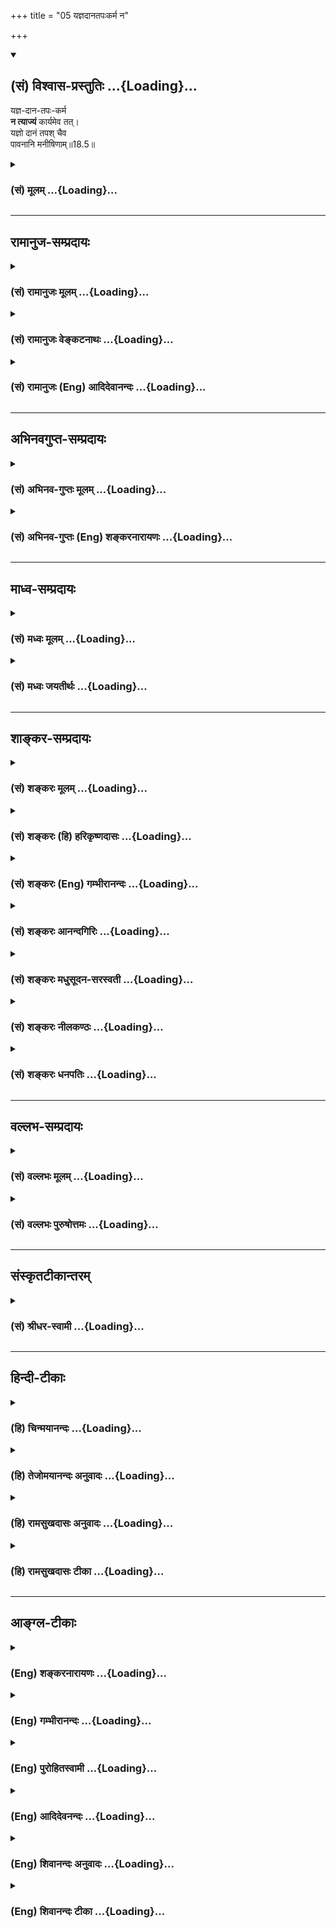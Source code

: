 +++
title = "05 यज्ञदानतपःकर्म न"

+++
<div class="js_include" newlevelforh1="2" title="(सं) विश्वास-प्रस्तुतिः" unfilled url="/mahAbhAratam/shlokashaH/06-bhIShma-parva/03-bhagavad-gItA-parva/saMskRtam/vishvAsa-prastutiH/18_moxa-saMnyAsa-yogaH/05_yajnadAnatapaHkar.md">
<details open><summary><h2>(सं) विश्वास-प्रस्तुतिः ...{Loading}...</h2></summary>

यज्ञ-दान-तपः-कर्म  
**न त्याज्यं** कार्यमेव तत्।  
यज्ञो दानं तपश् चैव  
पावनानि मनीषिणाम्॥18.5॥
</details>
</div>
<div class="js_include collapsed" newlevelforh1="3" title="(सं) मूलम्" unfilled url="/mahAbhAratam/shlokashaH/06-bhIShma-parva/03-bhagavad-gItA-parva/saMskRtam/mUlam/18_moxa-saMnyAsa-yogaH/05_yajnadAnatapaHkar.md">
<details><summary><h3>(सं) मूलम् ...{Loading}...</h3></summary>

यज्ञदानतपःकर्म न त्याज्यं कार्यमेव तत्।  
यज्ञो दानं तपश्चैव पावनानि मनीषिणाम्।।18.5।।
</details>
</div>


_________________
## रामानुज-सम्प्रदायः
<div class="js_include collapsed" newlevelforh1="3" title="(सं) रामानुजः मूलम्" unfilled url="/mahAbhAratam/shlokashaH/06-bhIShma-parva/03-bhagavad-gItA-parva/saMskRtam/rAmAnujaH/mUlam/18_moxa-saMnyAsa-yogaH/05_yajnadAnatapaHkar.md">
<details><summary><h3>(सं) रामानुजः मूलम् ...{Loading}...</h3></summary>

।।18.5।।**यज्ञदानतपः**प्रभृति वैदिकं **कर्म** मुमुक्षुणा न कदाचिद् अपि
**त्याज्यम्** अपि तु आप्रयाणाद् अहरहः **कार्यम् एव** कुतः
यज्ञदानतपःप्रभृतीनि वर्णाश्रमसम्बन्धीनि कर्माणि **मनीषिणां** मननशीलानां
**पावनानि।** मननम् उपासनम्। मुमुक्षूणां यावज्जीवम् उपासनं कुर्वताम्
उपासननिष्पत्तिविरोधिप्राचीनकर्मविनाशनानि इत्यर्थः।

</details>
</div>
<div class="js_include collapsed" newlevelforh1="3" title="(सं) रामानुजः वेङ्कटनाथः" unfilled url="/mahAbhAratam/shlokashaH/06-bhIShma-parva/03-bhagavad-gItA-parva/saMskRtam/rAmAnujaH/venkaTanAthaH/18_moxa-saMnyAsa-yogaH/05_yajnadAnatapaHkar.md">
<details><summary><h3>(सं) रामानुजः वेङ्कटनाथः ...{Loading}...</h3></summary>

  
  
।।18.5।। एवं त्रिविधत्यागानुवादस्य स्वरूपत्यागव्यवच्छेदार्थतोच्यतेयज्ञदान
-- इत्यादिना। विविदिषाद्युत्पत्तेः प्राग्यज्ञादिकमनुष्ठेयं; पश्चात्तु
परित्याज्यमित्याख्यातीति केचित् तन्मतव्युदासायाऽऽह -- न कदाचिदपीति। स
खल्वेवं वर्तयन्यावदायुषम् \[छा.उ.8।15।1\] इति श्रुत्यभिप्रायेणाऽऽह --
अपित्वाप्रयाणादिति। तथा च सूत्रम्आप्रयाणात्तत्रापि हि दृष्टम्
\[ब्र.सू.4।1।12\] इति। अहरहरिति चोदितकालोपलक्षणम्। ननु विद्यानिष्ठस्य
किमर्थं कर्म न तावदारादुपकारित्वेन; समुच्चयादिपक्षानभ्युपगमात् नापि
तत्त्वज्ञानार्थं; सपरिकरात्प्रमाणादेव तत्सिद्धेः न च
तदनुस्मरणरूपोपासनार्थं; तस्यापि संस्कारपाटवादिसाध्यत्वात् न
चान्यत्किञ्चित्कर्मसाध्यं मुमुक्ष्वपेक्षितं प्रयोजनं पश्यामःन च
प्रयोजनमनुद्दिश्य मन्दस्यापि प्रवृत्तिः इत्यभिप्रायेणकुत
इत्याकाङ्क्षाप्रदर्शनम्। चकारोऽनुक्तसमुच्चयार्थ इत्यभिप्रायेण
प्रभृतिशब्दः। वर्णाश्रमसम्बन्धीनीति -- नित्यनैमित्तिकानामपि स्वरूपत्याग
इति यः फलः; स इह प्रतिक्षिप्यत इति भावः। यज्ञादीनां
सन्निपत्योपकारद्योतनायोपकर्तव्यज्ञानस्वरूपपरोऽत्र मनीषिशब्द
इत्यभिप्रायेणाऽऽह -- मननशीलानामिति। मनस ईषिणो मनीषिण इति व्युत्पत्तौ
फलितोक्तिरियम्। श्रवणानन्तरभावियौक्तिकमननव्यवच्छेदायाऽऽह --
मननमुपासनमिति। पावनानि मनीषिणाम् इति समभिव्याहारसिद्धमुपकारप्रकारं
व्यनक्ति -- मुमुक्षूणामित्यादिना। **प्रायणान्तमे ध्यायीत**
\[प्रश्नो.5।1\] इति प्रक्रम्य यः
पुनरेतं(एतत्)त्रिमात्रेणोमित्यनेनैवाक्षरेण(परं पु) परमपुरुषमभिध्यायीत
\[प्रश्नो.5।5\] इत्युपासनं यावज्जीवमनुष्ठेयमिति गम्यते। अतस्तदङ्गमपि
यावज्जीवमनुष्ठेयम्। तच्च स खल्वेवं वर्तयन्यावदायुषम् इत्यादिभिर्वर्ण्यत
इति भावः। उपासनवदुत्तराघनिवर्तकत्वाभावात्प्राचीनशब्दः।  
  

</details>
</div>
<div class="js_include collapsed" newlevelforh1="3" title="(सं) रामानुजः (Eng) आदिदेवानन्दः" unfilled url="/mahAbhAratam/shlokashaH/06-bhIShma-parva/03-bhagavad-gItA-parva/saMskRtam/rAmAnujaH/english/AdidevAnandaH/18_moxa-saMnyAsa-yogaH/05_yajnadAnatapaHkar.md">
<details><summary><h3>(सं) रामानुजः (Eng) आदिदेवानन्दः ...{Loading}...</h3></summary>

18.5 Acts such as sacrifices, gifts, austerities etc., enjoined in the
Vedas should not be relinished by the aspirant for release, but should
be performed day after day until his death. Why; Acts like sacrifices,
gifts and austerities associated with the different stations of life,
are the means of purification for the wise., i.e., for those given to
contemplation. Contemplation is worship. For the aspirants who perform
such worship (Upasana) throughout their lives, they (sacrifices etc.)
are a help to erase the previous Karmas which stand in the way of the
fulfilment of such worship.

</details>
</div>


_________________
## अभिनवगुप्त-सम्प्रदायः
<div class="js_include collapsed" newlevelforh1="3" title="(सं) अभिनव-गुप्तः मूलम्" unfilled url="/mahAbhAratam/shlokashaH/06-bhIShma-parva/03-bhagavad-gItA-parva/saMskRtam/abhinava-guptaH/mUlam/18_moxa-saMnyAsa-yogaH/05_yajnadAnatapaHkar.md">
<details><summary><h3>(सं) अभिनव-गुप्तः मूलम् ...{Loading}...</h3></summary>

।।18.4 -- 18.11।। तदत्रैव विशेषनिर्णयाय मतान्युपन्यस्यति -- त्याज्यमिति।
दोषवत् हिंसादिमत्त्वात् +++(S हिंसादित्त्वात ;N हिंसादिसत्त्वात् )+++
पापयुक्तम्। तत् कर्म,+++(S;;N substitutes फलं for कर्म )+++ त्याज्यम्; न
सर्वं शुभफलम् इति केचित् त्यागे विशेषं मन्यन्ते साङ्ख्यगृह्या इव। अन्ये
तु मीमांसककञ्चुकानुप्रविष्टाः +++(K मीमांसाकंचुक -- )+++ -- क्रत्वर्थोऽहि
शास्त्रादवगम्यते +++(S. IV; i; 2 )+++ इति। तथातस्माद्या वैदिकी हिंसा -- +++(SV.
I; i; 2; verse 23 )+++इत्यादिनयेन इतिकर्तव्यतांशभागिनी हिंसा +++(S;;N omit
हिंसा )+++ हिंसैव न भवति। न हिंस्यात् इति सामान्यशास्त्रस्य तत्र बाधनात्
श्येनाद्येव तु ( श्येन द्येव न तु ) हिंसा। फलांशे भावनायाश्च
प्रत्ययोऽनुविधायकः +++(SV; I; i; 2; verse 222 )+++ इति। अ \[ तोऽ \] न्यान्
हिंसादियोगिनोऽपि न त्यजेत्। शास्त्रैकशरणकार्याकार्यविभागाः पण्डिता इति
मन्यन्ते।।3।। निश्चयमित्यादि अभिधीयते इत्यन्तम्। तत्र त्वयं निश्चयः --
प्राग्लक्षितगुणस्वरूपवैचित्र्यात् त्यागस्यैव सत्त्वरजस्तमोमय्या
चित्तवृत्त्या क्रियमाणस्य तद्विशिष्टस्वभावावभासित \[ त्वात् \]
वस्तुस्थित्या त्यागो नाम परब्रह्मविदां +++(; N परमब्रह्म -- )+++
सिद्ध्यसिद्ध्यादिषु समतया रागद्वेषपरिहारेण फलप्रेप्साविरहेण (
फलप्रेक्षा) कर्मणां निर्वर्त्तनम्। अत एव आह -- राजसं तामसं च त्यागं
कृत्वा न कश्चित् ( न किंचित् ) \[ त्याग \] फलसंबन्धः; इति। सात्त्विकस्य
तु त्यागात् ( त्यागस्य )। शास्त्रार्थपालनात्मकं फलम्।
त्यक्तगुणग्रामग्रहस्य पुनर्मुनेः सत्यतः त्यागवाचो युक्तिरुपपत्तिमती।

</details>
</div>
<div class="js_include collapsed" newlevelforh1="3" title="(सं) अभिनव-गुप्तः (Eng) शङ्करनारायणः" unfilled url="/mahAbhAratam/shlokashaH/06-bhIShma-parva/03-bhagavad-gItA-parva/saMskRtam/abhinava-guptaH/english/shankaranArAyaNaH/18_moxa-saMnyAsa-yogaH/05_yajnadAnatapaHkar.md">
<details><summary><h3>(सं) अभिनव-गुप्तः (Eng) शङ्करनारायणः ...{Loading}...</h3></summary>

18.5 See Comment under 18.11

</details>
</div>


_________________
## माध्व-सम्प्रदायः
<div class="js_include collapsed" newlevelforh1="3" title="(सं) मध्वः मूलम्" unfilled url="/mahAbhAratam/shlokashaH/06-bhIShma-parva/03-bhagavad-gItA-parva/saMskRtam/madhvaH/mUlam/18_moxa-saMnyAsa-yogaH/05_yajnadAnatapaHkar.md">
<details><summary><h3>(सं) मध्वः मूलम् ...{Loading}...</h3></summary>

।।18.5।। Sri Madhvacharya did not comment on this sloka.,

</details>
</div>
<div class="js_include collapsed" newlevelforh1="3" title="(सं) मध्वः जयतीर्थः" unfilled url="/mahAbhAratam/shlokashaH/06-bhIShma-parva/03-bhagavad-gItA-parva/saMskRtam/madhvaH/jayatIrthaH/18_moxa-saMnyAsa-yogaH/05_yajnadAnatapaHkar.md">
<details><summary><h3>(सं) मध्वः जयतीर्थः ...{Loading}...</h3></summary>

।।18.5।। Sri Jayatirtha did not comment on this sloka.  
  

</details>
</div>


_________________
## शाङ्कर-सम्प्रदायः
<div class="js_include collapsed" newlevelforh1="3" title="(सं) शङ्करः मूलम्" unfilled url="/mahAbhAratam/shlokashaH/06-bhIShma-parva/03-bhagavad-gItA-parva/saMskRtam/shankaraH/mUlam/18_moxa-saMnyAsa-yogaH/05_yajnadAnatapaHkar.md">
<details><summary><h3>(सं) शङ्करः मूलम् ...{Loading}...</h3></summary>

।।18.5।। --,यज्ञः दानं तपः इत्येतत् त्रिविधं **कर्म न त्याज्यं** न
त्यक्तव्यम्; **कार्यं** करणीयम् **एव तत्।** कस्मात् **यज्ञः दानं तपश्चैव
पावनानि** विशुद्धिकराणि **मनीषिणां** फलानभिसंधीनाम् इत्येतत्।।

</details>
</div>
<div class="js_include collapsed" newlevelforh1="3" title="(सं) शङ्करः (हि) हरिकृष्णदासः" unfilled url="/mahAbhAratam/shlokashaH/06-bhIShma-parva/03-bhagavad-gItA-parva/saMskRtam/shankaraH/hindI/harikRShNadAsaH/18_moxa-saMnyAsa-yogaH/05_yajnadAnatapaHkar.md">
<details><summary><h3>(सं) शङ्करः (हि) हरिकृष्णदासः ...{Loading}...</h3></summary>

।।18.5।। वह निश्चय क्या है इसपर कहते हैं --, यज्ञ; दान और तप; ये तीन
प्रकारके कर्म त्यागनेयोग्य नहीं हैं अर्थात् इन तीनोंका त्याग करना उचित
नहीं है; इन्हें तो करना ही चाहिये क्योंकि यज्ञ; दान और तप ये तीनों
बुद्धिमानोंको अर्थात् फलकामनारहित पुरुषोंको; पवित्र करनेवाले हैं।

</details>
</div>
<div class="js_include collapsed" newlevelforh1="3" title="(सं) शङ्करः (Eng) गम्भीरानन्दः" unfilled url="/mahAbhAratam/shlokashaH/06-bhIShma-parva/03-bhagavad-gItA-parva/saMskRtam/shankaraH/english/gambhIrAnandaH/18_moxa-saMnyAsa-yogaH/05_yajnadAnatapaHkar.md">
<details><summary><h3>(सं) शङ्करः (Eng) गम्भीरानन्दः ...{Loading}...</h3></summary>

18.5 Yajna-dana-tapah-karma, the practice of sacrifice, charity and
austerity-this threefold practice; na tyajyam, is not to be abandoned;
tat, it; is eva, surely; karyam, to be undertaken. Why; Yajnah,
sacrifice; danam, charity; and tapah, austerity; are eva, verily;
pavanani, the purifiers, the causes of sanctification; manisinam, of the
wise, i.e. of those who do not seek results for themselves.

</details>
</div>
<div class="js_include collapsed" newlevelforh1="3" title="(सं) शङ्करः आनन्दगिरिः" unfilled url="/mahAbhAratam/shlokashaH/06-bhIShma-parva/03-bhagavad-gItA-parva/saMskRtam/shankaraH/AnandagiriH/18_moxa-saMnyAsa-yogaH/05_yajnadAnatapaHkar.md">
<details><summary><h3>(सं) शङ्करः आनन्दगिरिः ...{Loading}...</h3></summary>

।।18.5।। तमेव भगवतो निश्चयं विशेषतो निर्धारयितुं
प्रश्नपूर्वकमनन्तरश्लोकप्रवृत्तिं दर्शयति -- **कः पुनरिति।** यज्ञादीनां
कर्तव्यत्वे हेतुमाह -- **यज्ञ इति।** न केवलमत्याज्यं किंतु
कर्तव्यमेवेत्याह -- **कार्यमिति।** प्रतिज्ञातमेवं विभज्य हेतुं विभजते --
**कस्मादिति।**

</details>
</div>
<div class="js_include collapsed" newlevelforh1="3" title="(सं) शङ्करः मधुसूदन-सरस्वती" unfilled url="/mahAbhAratam/shlokashaH/06-bhIShma-parva/03-bhagavad-gItA-parva/saMskRtam/shankaraH/madhusUdana-sarasvatI/18_moxa-saMnyAsa-yogaH/05_yajnadAnatapaHkar.md">
<details><summary><h3>(सं) शङ्करः मधुसूदन-सरस्वती ...{Loading}...</h3></summary>

।।18.5।। कोसौ निश्चयो विप्रतिपत्तिकोटिभूतयोः पक्षयोर्द्वितीयः पक्ष इत्याह
द्वाभ्याम् -- यज्ञ इत्यादिना। चो हेतौ। यस्माद्यज्ञदानतपांसि
मनीषिणामकृतफलाभिसन्धीनां पावनानि ज्ञानप्रतिबन्धकपापमलक्षालनेन
ज्ञानोत्पत्तियोग्यतारूपपुण्यगुणाधानेन च शोधकानि; अकृतफलाभिसन्धीनामेव
यज्ञदानतपांस्येव शोधकानि भवन्त्येव।
उपाधिशुद्ध्यैवोपहितशुद्धिरत्राभिप्रेता। तस्मादन्तःकरणशुद्ध्यर्थिभिः
कर्माधिकृतैर्यज्ञो दानं तप इति यत् फलाभिसंधिरहितं कर्म तन्न त्याज्यं
किंतु कार्यमेव तत्। अत्याज्यत्वेन कार्यत्वे लब्धेऽप्यत्यादरार्थं पुनः
कार्यमेवेत्युक्तम्। यस्मात्कार्यं कर्तव्यतया शास्त्रविहितं तस्मान्न
त्याज्यमेवेति वा।

</details>
</div>
<div class="js_include collapsed" newlevelforh1="3" title="(सं) शङ्करः नीलकण्ठः" unfilled url="/mahAbhAratam/shlokashaH/06-bhIShma-parva/03-bhagavad-gItA-parva/saMskRtam/shankaraH/nIlakaNThaH/18_moxa-saMnyAsa-yogaH/05_yajnadAnatapaHkar.md">
<details><summary><h3>(सं) शङ्करः नीलकण्ठः ...{Loading}...</h3></summary>

।।18.5।। सूचीकटाहन्यायेन त्यागस्वरूपकथनात्प्राक् परमतमत्यागपक्षं
उपन्यस्यति -- **यज्ञेति।** यज्ञादिकं कर्म न त्याज्यं किंतु कार्यमेव
विष्टिगृहीततेनेव पुंसा अवश्यमनुष्ठेयमेव तत्। अकरणे प्रत्यवायश्रवणात्।
चकारो हेत्वर्थः। यस्माद्यज्ञो दानं तपश्चैव मनीषिणां निष्कामानां
दम्भादिरहितानां पावनानि चित्तशोधकानि। तथा च श्रुतिःत्रयो धर्मस्कन्धा
यज्ञोऽध्ययनं दानमिति प्रथमस्तप एव द्वितीयो ब्रह्मचर्याचार्यकुलवासी
तृतीयः सर्व एते पुण्यलोका भवन्ति इति यज्ञादीनां गृहस्थधर्माणां तपसो
वनस्थधर्मस्याचार्यकुलवासस्य ब्रह्मचारिधर्मस्य च पावनत्वं दर्शयति।
अत्रापि यज्ञदानशब्देन गृहस्थधर्मा ज्ञेयाः; तप इति वानप्रस्थधर्माः;
परिशेषात्कर्मेति ब्रह्मचारिधर्माश्च ज्ञेयाः।

</details>
</div>
<div class="js_include collapsed" newlevelforh1="3" title="(सं) शङ्करः धनपतिः" unfilled url="/mahAbhAratam/shlokashaH/06-bhIShma-parva/03-bhagavad-gItA-parva/saMskRtam/shankaraH/dhanapatiH/18_moxa-saMnyAsa-yogaH/05_yajnadAnatapaHkar.md">
<details><summary><h3>(सं) शङ्करः धनपतिः ...{Loading}...</h3></summary>

।।18.5।। प्रतिज्ञातं निश्चयं प्रदर्शयन् तत्र हेतुमाह -- यज्ञो दानं तप
इत्येतन्त्रिविधं कर्म न त्याज्यं न त्यक्तव्यम्।
व्यतिरेकेणोक्तमर्थमन्वयेन द्रढयति। कार्यमेव तत् त्रिविधं कर्म करणीयमेव।
चो हेतौ। यस्माद्यज्ञदानतषांस्येव पावनानि विशुद्धिकराणि। पवानान्येवेति
वा। मनीषिणां कुशलानां फलाभिसंधिरहितानाम्।

</details>
</div>


_________________
## वल्लभ-सम्प्रदायः
<div class="js_include collapsed" newlevelforh1="3" title="(सं) वल्लभः मूलम्" unfilled url="/mahAbhAratam/shlokashaH/06-bhIShma-parva/03-bhagavad-gItA-parva/saMskRtam/vallabhaH/mUlam/18_moxa-saMnyAsa-yogaH/05_yajnadAnatapaHkar.md">
<details><summary><h3>(सं) वल्लभः मूलम् ...{Loading}...</h3></summary>

।।18.5।। मीमांसकमतमेकांशतोऽङ्गीकरोति -- यज्ञेति। यज्ञो वै विष्णुः
\[तै.सं.1।7।4शं.ब्रा.1।3।1\] इति श्रुत्या भगवत्स्वरूपो यज्ञः; दानं
देवतोद्देशेन द्रव्यविसर्जनात्मकं च; तथा तपः स्वधर्माचरणं
तदेतद्भगवद्धर्मपदरूपं श्रौतं कर्म न त्याज्यं मुमुक्षुणाऽपि;
अपित्वाप्रायणादन्वहं कार्यमेव वेदोक्तत्वादपि कर्त्तव्यं एकांशेऽपि
वेदस्यापरित्यागनियमात्। ननु कुतोऽयं कर्त्तव्यत्वविध्युपदेशः इत्यत आह --
पावनानीति। यज्ञादीनि मनीषिणां यैर्मनीषिभिर्दोषवदित्युक्तं तेषामेव
गुणाधायकमिति दोषवदित्यपास्तम्। अतएव भगवदीयेन युधिष्ठिरेणयक्ष्ये
विभूतीर्भवतः \[भाग.10।7।3\] इत्यादेशमादाय कृतमेव पावनार्थत्वात्। एतच्च
भगवदीयानां कर्म कर्त्तव्यं न कर्त्तव्यं वा इत्यादिवादसंवादोपन्यासपूर्वकं
भाष्ये विस्तृतमिति नेह प्रपञ्च्यते।

</details>
</div>
<div class="js_include collapsed" newlevelforh1="3" title="(सं) वल्लभः पुरुषोत्तमः" unfilled url="/mahAbhAratam/shlokashaH/06-bhIShma-parva/03-bhagavad-gItA-parva/saMskRtam/vallabhaH/puruShottamaH/18_moxa-saMnyAsa-yogaH/05_yajnadAnatapaHkar.md">
<details><summary><h3>(सं) वल्लभः पुरुषोत्तमः ...{Loading}...</h3></summary>

  
  
।।18.5।। त्रिविधत्वं पश्चाद्वक्ष्यति \[18।79\] पूर्वं निश्चयमाह --
यज्ञदानेति द्वयेन। यज्ञादिकं कर्म न त्याज्यं यतः कार्यमवश्यं कर्त्तव्यं
तत् प्रत्यवायपरिहारार्थम्। यज्ञो यजनं; दानं तपश्च मनीषिणां ज्ञानिनां
तत्स्वरूपविदुषां स्वरूपज्ञाने कृतान्येतानि पावनान्येव चित्तशोधकानि; अत
एतत् त्रितयात्मकं कर्म कार्यम्। एवकारेण नान्यफलाभिलाषया कर्त्तव्यानीति
व्यञ्जितम्।  
  

</details>
</div>


_________________
## संस्कृतटीकान्तरम्
<div class="js_include collapsed" newlevelforh1="3" title="(सं) श्रीधर-स्वामी" unfilled url="/mahAbhAratam/shlokashaH/06-bhIShma-parva/03-bhagavad-gItA-parva/saMskRtam/shrIdhara-svAmI/18_moxa-saMnyAsa-yogaH/05_yajnadAnatapaHkar.md">
<details><summary><h3>(सं) श्रीधर-स्वामी ...{Loading}...</h3></summary>

।।18.5।। प्रथमं तावन्निश्चयमाह **-- यज्ञदानेति द्वाभ्याम्।** मनीषिणां
विवेकिनां पावनानि चित्तशुद्धिकराणि।

</details>
</div>


_________________
## हिन्दी-टीकाः
<div class="js_include collapsed" newlevelforh1="3" title="(हि) चिन्मयानन्दः" unfilled url="/mahAbhAratam/shlokashaH/06-bhIShma-parva/03-bhagavad-gItA-parva/hindI/chinmayAnandaH/18_moxa-saMnyAsa-yogaH/05_yajnadAnatapaHkar.md">
<details><summary><h3>(हि) चिन्मयानन्दः ...{Loading}...</h3></summary>

।।18.5।। पूर्व श्लोक में कथित द्वितीय मत को स्वीकारते हुए भगवान् उस पर
विशेष बल देते हैं। यज्ञ; दान और तपरूप कर्म करणीय हैं; त्याज्य नहीं।
पूर्व अध्याय में हमने देखा था कि इन कर्मों का सम्यक् आचरण करने पर वे
अन्तकरण को शुद्धि प्रदान करते हैं; जो आत्मोन्नति और आत्मसाक्षात्कार के
लिए आवश्यक है। अविद्याजनित बन्धनों से मुक्ति पाने के इच्छुक साधकों को
श्रद्धा भक्ति पूर्वक यज्ञ; दान और तप का आचरण करना चाहिए। इसके द्वारा वे
आन्तरिक शान्ति और संतुलन को प्राप्त कर सकते हैं। आगे कहते हैं

</details>
</div>
<div class="js_include collapsed" newlevelforh1="3" title="(हि) तेजोमयानन्दः अनुवादः" unfilled url="/mahAbhAratam/shlokashaH/06-bhIShma-parva/03-bhagavad-gItA-parva/hindI/tejomayAnandaH/anuvAdaH/18_moxa-saMnyAsa-yogaH/05_yajnadAnatapaHkar.md">
<details><summary><h3>(हि) तेजोमयानन्दः अनुवादः ...{Loading}...</h3></summary>

।।18.5।। यज्ञ, दान और तपरूप कर्म त्याज्य नहीं है, किन्तु वह नि:सन्देह
कर्तव्य है; यज्ञ, दान और तप ये मनीषियों (साधकों) को पवित्र करने वाले
हैं।।

</details>
</div>
<div class="js_include collapsed" newlevelforh1="3" title="(हि) रामसुखदासः अनुवादः" unfilled url="/mahAbhAratam/shlokashaH/06-bhIShma-parva/03-bhagavad-gItA-parva/hindI/rAmasukhadAsaH/anuvAdaH/18_moxa-saMnyAsa-yogaH/05_yajnadAnatapaHkar.md">
<details><summary><h3>(हि) रामसुखदासः अनुवादः ...{Loading}...</h3></summary>

।।18.5।। यज्ञ, दान और तपरूप कर्मोंका त्याग नहीं करना चाहिये, प्रत्युत
उनको तो करना ही चाहिये क्योंकि यज्ञ, दान और तप -- ये तीनों ही कर्म
मनीषियोंको पवित्र करनेवाले हैं।

</details>
</div>
<div class="js_include collapsed" newlevelforh1="3" title="(हि) रामसुखदासः टीका" unfilled url="/mahAbhAratam/shlokashaH/06-bhIShma-parva/03-bhagavad-gItA-parva/hindI/rAmasukhadAsaH/TIkA/18_moxa-saMnyAsa-yogaH/05_yajnadAnatapaHkar.md">
<details><summary><h3>(हि) रामसुखदासः टीका ...{Loading}...</h3></summary>

।।18.5।।***व्याख्या --***  **यज्ञदानतपःकर्म न त्याज्यं कार्यमेव तत्
--** यहाँ भगवान्ने दूसरोंके मत (18। 3) को ठीक बताया है। भगवान् कठोर
शब्दोंसे किसीके मतका खण्डन नहीं करते। आदर देनेके लिये भगवान् दूसरेके
मतका वास्तविक अंश ले लेते हैं और उसमें अपना मत भी शामिल कर देते हैं।
यहाँ भगवान्ने दूसरेके मतके अनुसार कहा कि यज्ञ; दान और तपरूप कर्म छोड़ने
नहीं चाहिये। इसके साथ भगवान्ने अपना मत बताया कि इतना ही नहीं; प्रत्युत
उनको न करते हों तो जरूर करना चाहिये -- **कार्यमेव तत्।** कारण कि यज्ञ;
दान और तप -- तीनों कर्म मनीषियोंको पवित्र करनेवाले हैं।**यज्ञो दानं
तपश्चैव पावनानि मनीषिणाम् --** यहाँ **चैव** पदका तात्पर्य है कि नित्य;
नैमित्तिक; जीविकासम्बन्धी; शरीरसम्बन्धी आदि जितने भी कर्तव्यकर्म हैं;
उनको भी जरूर करना चाहिये क्योंकि वे भी मनीषियोंको पवित्र करनेवाले
हैं। ,जो मनुष्य समत्वबुद्धिसे युक्त होकर कर्मजन्य फलका त्याग कर देते हैं;
वे मनीषी हैं -- **कर्मजं बुद्धियुक्ता हि फलं त्यक्त्वा मनीषिणः** (गीता
2। 51)। ऐसे मनीषियोंको वे यज्ञादि कर्म पवित्र करते हैं। परन्तु जो
वास्तवमें मनीषी नहीं हैं; जिनकी इन्द्रियाँ वशमें नहीं हैं अर्थात् अपने
सुखभोगके लिये ही जो यज्ञ; दानादि कर्म करते हैं; उनको वे कर्म पवित्र नहीं
करते; प्रत्युत वे कर्म बन्धनकारक हो जाते हैं। इस श्लोकके पूर्वार्धमें
**यज्ञदानतपःकर्म --** ऐसा समासयुक्त पद दिया है और उत्तरार्धमें **यज्ञो
दानं तपः --** ऐसे अलगअलग पद दिये हैं; इसका तात्पर्य है कि भगवान्ने
समासयुक्त पदसे यह बताया है कि यज्ञ; दान और तपका त्याग नहीं करना चाहिये;
प्रत्युत इनको जरूर करना चाहिये और अलगअलग पदोंसे यह बताया है,कि इनमेंसे
एकएक कर्म भी मनीषीको पवित्र करनेवाला है।

</details>
</div>


_________________
## आङ्ग्ल-टीकाः
<div class="js_include collapsed" newlevelforh1="3" title="(Eng) शङ्करनारायणः" unfilled url="/mahAbhAratam/shlokashaH/06-bhIShma-parva/03-bhagavad-gItA-parva/english/shankaranArAyaNaH/18_moxa-saMnyAsa-yogaH/05_yajnadAnatapaHkar.md">
<details><summary><h3>(Eng) शङ्करनारायणः ...{Loading}...</h3></summary>

18.5. The actions of \[Vedic\] sacrifice, gift and austerity should not be relinished and they must necessarily be performed; for the men of wisdom the \[Vedic sacrifice, gift and also austerity are the means of purification.

</details>
</div>
<div class="js_include collapsed" newlevelforh1="3" title="(Eng) गम्भीरानन्दः" unfilled url="/mahAbhAratam/shlokashaH/06-bhIShma-parva/03-bhagavad-gItA-parva/english/gambhIrAnandaH/18_moxa-saMnyAsa-yogaH/05_yajnadAnatapaHkar.md">
<details><summary><h3>(Eng) गम्भीरानन्दः ...{Loading}...</h3></summary>

18.5 The practice of sacrifice, charity and austerity is not to be abandoned; it is surely to be undertaken. Sacrifice, charity and austerity are verily the purifiers of the wise.

</details>
</div>
<div class="js_include collapsed" newlevelforh1="3" title="(Eng) पुरोहितस्वामी" unfilled url="/mahAbhAratam/shlokashaH/06-bhIShma-parva/03-bhagavad-gItA-parva/english/purohitasvAmI/18_moxa-saMnyAsa-yogaH/05_yajnadAnatapaHkar.md">
<details><summary><h3>(Eng) पुरोहितस्वामी ...{Loading}...</h3></summary>

18.5 Acts of sacrifice, benevolence and austerity should not be given up but should be performed, for they purify the aspiring soul.

</details>
</div>
<div class="js_include collapsed" newlevelforh1="3" title="(Eng) आदिदेवनन्दः" unfilled url="/mahAbhAratam/shlokashaH/06-bhIShma-parva/03-bhagavad-gItA-parva/english/AdidevanandaH/18_moxa-saMnyAsa-yogaH/05_yajnadAnatapaHkar.md">
<details><summary><h3>(Eng) आदिदेवनन्दः ...{Loading}...</h3></summary>

18.5 (a) The acts of sacrifice, gifts and austerities should not be relinished; but should be performed৷৷. (b). ৷৷.For sacrifices, gifts and austerities are the means of purification for the wise.

</details>
</div>
<div class="js_include collapsed" newlevelforh1="3" title="(Eng) शिवानन्दः अनुवादः" unfilled url="/mahAbhAratam/shlokashaH/06-bhIShma-parva/03-bhagavad-gItA-parva/english/shivAnandaH/anuvAdaH/18_moxa-saMnyAsa-yogaH/05_yajnadAnatapaHkar.md">
<details><summary><h3>(Eng) शिवानन्दः अनुवादः ...{Loading}...</h3></summary>

18.5 Acts of sacrifice, gift and austerity should not be abandoned, but should be performed; sacrifice, gift and also austerity are the purifiers of the wise.

</details>
</div>
<div class="js_include collapsed" newlevelforh1="3" title="(Eng) शिवानन्दः टीका" unfilled url="/mahAbhAratam/shlokashaH/06-bhIShma-parva/03-bhagavad-gItA-parva/english/shivAnandaH/TIkA/18_moxa-saMnyAsa-yogaH/05_yajnadAnatapaHkar.md">
<details><summary><h3>(Eng) शिवानन्दः टीका ...{Loading}...</h3></summary>

18.5 यज्ञदानतपःकर्म acts of sacrifice; gift and austerity; न not;
त्याज्यम् should be abandoned; कार्यम् should be performed; एव indeed;
तत् that; यज्ञः sacrifice; दानम् gift; तपः austerity; च and; एव indeed;
पावनानि purifiers; मनीषिणाम् of the wise.Commentary Acts of sacrifice;
gift and austerity purify the hearts of those who have no desire for rewards. These actions are considered obligatory and ought to be performed. Actions that are skilfully performed lose their power to bind the soul and free it from earthly bondage.Now; O Arjuna; I will explain to thee that skilful way by which actions can destroye their own effect.

</details>
</div>
